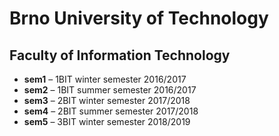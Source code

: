# Brno University of Technology

## Faculty of Information Technology

- **sem1** – 1BIT winter semester 2016/2017
- **sem2** – 1BIT summer semester 2016/2017
- **sem3** – 2BIT winter semester 2017/2018
- **sem4** – 2BIT summer semester 2017/2018
- **sem5** – 3BIT winter semester 2018/2019
